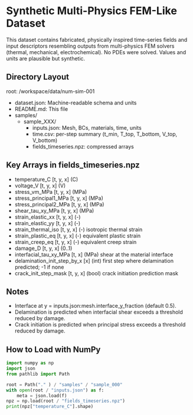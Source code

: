 
Synthetic Multi-Physics FEM-Like Dataset
=======================================

This dataset contains fabricated, physically inspired time-series fields and
input descriptors resembling outputs from multi-physics FEM solvers
(thermal, mechanical, electrochemical). No PDEs were solved. Values and
units are plausible but synthetic.

Directory Layout
----------------

root: /workspace/data/num-sim-001

- dataset.json: Machine-readable schema and units
- README.md: This file
- samples/
  - sample_XXX/
    - inputs.json: Mesh, BCs, materials, time, units
    - time.csv: per-step summary (t_min, T_top, T_bottom, V_top, V_bottom)
    - fields_timeseries.npz: compressed arrays

Key Arrays in fields_timeseries.npz
-----------------------------------

- temperature_C [t, y, x] (C)
- voltage_V [t, y, x] (V)
- stress_vm_MPa [t, y, x] (MPa)
- stress_principal1_MPa [t, y, x] (MPa)
- stress_principal2_MPa [t, y, x] (MPa)
- shear_tau_xy_MPa [t, y, x] (MPa)
- strain_elastic_xx [t, y, x] (-)
- strain_elastic_yy [t, y, x] (-)
- strain_thermal_iso [t, y, x] (-)  isotropic thermal strain
- strain_plastic_eq [t, y, x] (-)  equivalent plastic strain
- strain_creep_eq [t, y, x] (-)   equivalent creep strain
- damage_D [t, y, x] (0..1)
- interfacial_tau_xy_MPa [t, x] (MPa) shear at the material interface
- delamination_init_step_by_x [x] (int) first step where delamination predicted; -1 if none
- crack_init_step_mask [t, y, x] (bool) crack initiation prediction mask

Notes
-----
- Interface at y = inputs.json:mesh.interface_y_fraction (default 0.5).
- Delamination is predicted when interfacial shear exceeds a threshold reduced by damage.
- Crack initiation is predicted when principal stress exceeds a threshold reduced by damage.

How to Load with NumPy
----------------------


```python
import numpy as np
import json
from pathlib import Path

root = Path("." ) / "samples" / "sample_000"
with open(root / "inputs.json") as f:
    meta = json.load(f)
npz = np.load(root / "fields_timeseries.npz")
print(npz["temperature_C"].shape)
```
